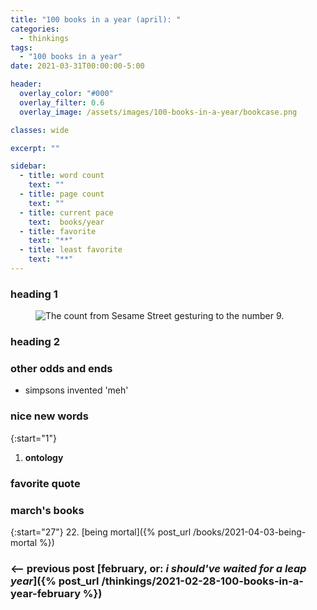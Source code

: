 ```yaml
---
title: "100 books in a year (april): "
categories:
  - thinkings
tags:
  - "100 books in a year"
date: 2021-03-31T00:00:00-5:00

header:
  overlay_color: "#000"
  overlay_filter: 0.6
  overlay_image: /assets/images/100-books-in-a-year/bookcase.png

classes: wide

excerpt: ""

sidebar:
  - title: word count
    text: ""
  - title: page count
    text: ""
  - title: current pace
    text:  books/year
  - title: favorite
    text: "**"
  - title: least favorite
    text: "**"
---
```


### heading 1
<figure style="width: 450px; border-radius=: 10px;" class="align-right">
  <img src="{{ site.url }}{{ site.baseurl }}/assets/images/100-books-in-a-year/count-9.jpg" alt="The count from Sesame Street gesturing to the number 9.">
  <figcaption></figcaption>
</figure>


### heading 2



### other odds and ends
- simpsons invented 'meh'



### nice new words
{:start="1"}
1. **ontology**

### favorite quote


### march's books

{:start="27"}
22. [being mortal]({% post_url /books/2021-04-03-being-mortal %})

### <-- previous post [**february, or: _i should've waited for a leap year_**]({% post_url /thinkings/2021-02-28-100-books-in-a-year-february %})
